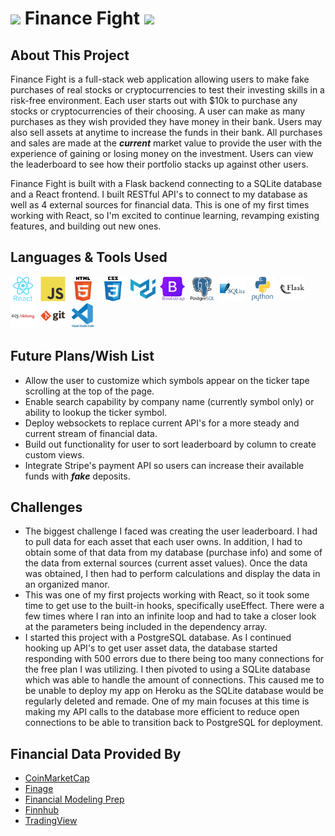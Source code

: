 # <img src="https://res.cloudinary.com/detcvmtip/image/upload/v1655847445/finance%20fight/Stack-of-new-100-us-dollars-edition-banknotes-on-transparent-background-PNG_qmesuh_ujnnu7.png" height="30px"> Finance Fight <img src="https://res.cloudinary.com/detcvmtip/image/upload/v1655847445/finance%20fight/bitcoin-Currency-png_c57ve2_opzmfq.png" height="30px">

## About This Project

Finance Fight is a full-stack web application allowing users to make fake purchases of real stocks or cryptocurrencies to test their investing skills in a risk-free environment. Each user starts out with $10k to purchase any stocks or cryptocurrencies of their choosing. A user can make as many purchases as they wish provided they have money in their bank. Users may also sell assets at anytime to increase the funds in their bank. All purchases and sales are made at the ***current*** market value to provide the user with the experience of gaining or losing money on the investment. Users can view the leaderboard to see how their portfolio stacks up against other users.

Finance Fight is built with a Flask backend connecting to a SQLite database and a React frontend. I built RESTful API's to connect to my database as well as 4 external sources for financial data. This is one of my first times working with React, so I'm excited to continue learning, revamping existing features, and building out new ones. 

## Languages & Tools Used

<div>
  <img src="https://github.com/devicons/devicon/blob/master/icons/react/react-original-wordmark.svg" alt="React" height="40" width="40">&nbsp;
  <img src="https://github.com/devicons/devicon/blob/master/icons/javascript/javascript-original.svg" alt="JavaScript" height="40" width="40">&nbsp;
  <img src="https://github.com/devicons/devicon/blob/master/icons/html5/html5-original-wordmark.svg" alt="HTML5" height="40" width="40">&nbsp;
  <img src="https://github.com/devicons/devicon/blob/master/icons/css3/css3-original-wordmark.svg" alt="CSS3" height="40" width="40">&nbsp;
  <img src="https://github.com/devicons/devicon/blob/master/icons/materialui/materialui-original.svg" alt="MUI" height="40" width="40">&nbsp;
  <img src="https://github.com/devicons/devicon/blob/master/icons/bootstrap/bootstrap-original-wordmark.svg" alt="Bootstrap" height="40" width="40">&nbsp;
  <img src="https://github.com/devicons/devicon/blob/master/icons/postgresql/postgresql-original-wordmark.svg" alt="PostgreSQL" height="40" width="40">&nbsp;
  <img src="https://github.com/devicons/devicon/blob/master/icons/sqlite/sqlite-original-wordmark.svg" alt="SQLite" height="40" width="40">&nbsp;
  <img src="https://github.com/devicons/devicon/blob/master/icons/python/python-original-wordmark.svg" alt="Python" height="40" width="40">&nbsp;
  <img src="https://github.com/devicons/devicon/blob/master/icons/flask/flask-original-wordmark.svg" alt="Flask" height="40" width="40">&nbsp;
  <img src="https://github.com/devicons/devicon/blob/master/icons/sqlalchemy/sqlalchemy-original-wordmark.svg" alt="SQL Alchemy" height="40" width="40">&nbsp;
  <img src="https://github.com/devicons/devicon/blob/master/icons/git/git-original-wordmark.svg" alt="Git" height="40" width="40">&nbsp;
  <img src="https://github.com/devicons/devicon/blob/master/icons/vscode/vscode-original-wordmark.svg" alt="VS Code" height="40" width="40">&nbsp;
</div>

## Future Plans/Wish List

- Allow the user to customize which symbols appear on the ticker tape scrolling at the top of the page.
- Enable search capability by company name (currently symbol only) or ability to lookup the ticker symbol.
- Deploy websockets to replace current API's for a more steady and current stream of financial data.
- Build out functionality for user to sort leaderboard by column to create custom views.
- Integrate Stripe's payment API so users can increase their available funds with ***fake*** deposits.

## Challenges

- The biggest challenge I faced was creating the user leaderboard. I had to pull data for each asset that each user owns. In addition, I had to obtain some of that data from my database (purchase info) and some of the data from external sources (current asset values). Once the data was obtained, I then had to perform calculations and display the data in an organized manor. 
- This was one of my first projects working with React, so it took some time to get use to the built-in hooks, specifically useEffect. There were a few times where I ran into an infinite loop and had to take a closer look at the parameters being included in the dependency array.
- I started this project with a PostgreSQL database. As I continued hooking up API's to get user asset data, the database started responding with 500 errors due to there being too many connections for the free plan I was utilizing. I then pivoted to using a SQLite database which was able to handle the amount of connections. This caused me to be unable to deploy my app on Heroku as the SQLite database would be regularly deleted and remade. One of my main focuses at this time is making my API calls to the database more efficient to reduce open connections to be able to transition back to PostgreSQL for deployment.

## Financial Data Provided By

- [CoinMarketCap](https://coinmarketcap.com/api/documentation/v1/)
- [Finage](https://finage.co.uk/docs/api/getting-started)
- [Financial Modeling Prep](https://site.financialmodelingprep.com/developer/docs/)
- [Finnhub](https://finnhub.io/docs/api)
- [TradingView](https://www.tradingview.com/widget/)
